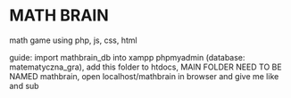 # MATH BRAIN
math game using php, js, css, html


guide: import mathbrain_db into xampp phpmyadmin (database: matematyczna_gra), add this folder to htdocs, MAIN FOLDER NEED TO BE NAMED mathbrain, open localhost/mathbrain in browser and give me like and sub




